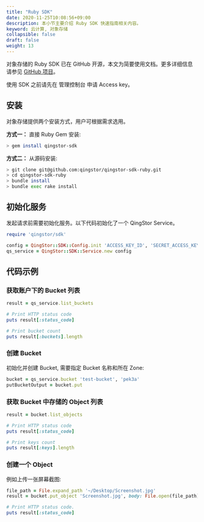 ```yaml
---
title: "Ruby SDK"
date: 2020-11-25T10:08:56+09:00
description: 本小节主要介绍 Ruby SDK 快速指南相关内容。
keyword: 云计算, 对象存储
collapsible: false
draft: false
weight: 13
---
```



对象存储的 Ruby SDK 已在 GitHub 开源，本文为简要使用文档。更多详细信息请参见 [GitHub 项目](https://github.com/qingstor/qingstor-sdk-ruby)。

使用 SDK 之前请先在 管理控制台 申请 Access key。

## 安装

对象存储提供两个安装方式，用户可根据需求选用。

**方式一：** 直接 Ruby Gem 安装:

```bash
> gem install qingstor-sdk
```

**方式二：** 从源码安装:

```bash
> git clone git@github.com:qingstor/qingstor-sdk-ruby.git
> cd qingstor-sdk-ruby
> bundle install
> bundle exec rake install
```


## 初始化服务

发起请求前需要初始化服务。以下代码初始化了一个 QingStor Service。

```ruby
require 'qingstor/sdk'

config = QingStor::SDK::Config.init 'ACCESS_KEY_ID', 'SECRET_ACCESS_KEY'
qs_service = QingStor::SDK::Service.new config
```

## 代码示例

### 获取账户下的 Bucket 列表

```ruby
result = qs_service.list_buckets

# Print HTTP status code
puts result[:status_code]

# Print bucket count
puts result[:buckets].length
```

### 创建 Bucket

初始化并创建 Bucket, 需要指定 Bucket 名称和所在 Zone:

```ruby
bucket = qs_service.bucket 'test-bucket', 'pek3a'
putBucketOutput = bucket.put
```

### 获取 Bucket 中存储的 Object 列表

```ruby
result = bucket.list_objects

# Print HTTP status code
puts result[:status_code]

# Print keys count
puts result[:keys].length
```

### 创建一个 Object

例如上传一张屏幕截图:

```ruby
file_path = File.expand_path '~/Desktop/Screenshot.jpg'
result = bucket.put_object 'Screenshot.jpg', body: File.open(file_path)

# Print HTTP status code.
puts result[:status_code]
```
